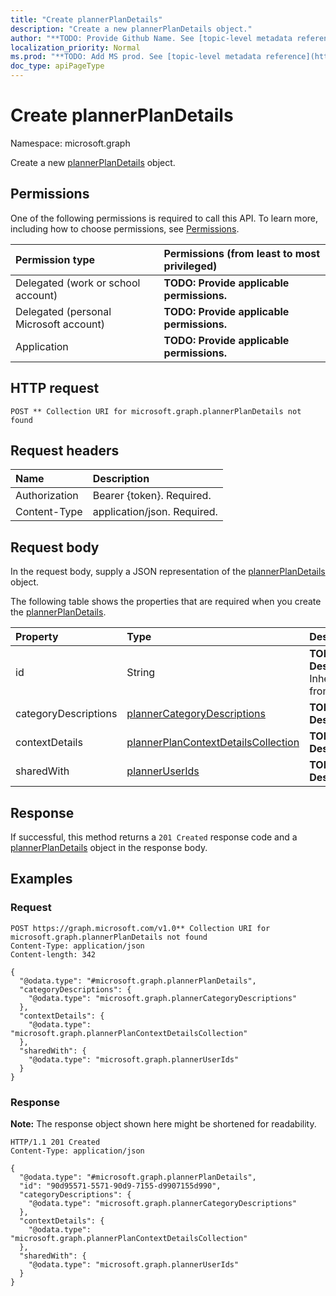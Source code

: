 ```yaml
---
title: "Create plannerPlanDetails"
description: "Create a new plannerPlanDetails object."
author: "**TODO: Provide Github Name. See [topic-level metadata reference](https://msgo.azurewebsites.net/add/document/guidelines/metadata.html#topic-level-metadata)**"
localization_priority: Normal
ms.prod: "**TODO: Add MS prod. See [topic-level metadata reference](https://msgo.azurewebsites.net/add/document/guidelines/metadata.html#topic-level-metadata)**"
doc_type: apiPageType
---
```


# Create plannerPlanDetails
Namespace: microsoft.graph



Create a new [plannerPlanDetails](../resources/plannerplandetails.md) object.

## Permissions
One of the following permissions is required to call this API. To learn more, including how to choose permissions, see [Permissions](/graph/permissions-reference).

|Permission type|Permissions (from least to most privileged)|
|:---|:---|
|Delegated (work or school account)|**TODO: Provide applicable permissions.**|
|Delegated (personal Microsoft account)|**TODO: Provide applicable permissions.**|
|Application|**TODO: Provide applicable permissions.**|

## HTTP request

<!-- {
  "blockType": "ignored"
}
-->
``` http
POST ** Collection URI for microsoft.graph.plannerPlanDetails not found
```

## Request headers
|Name|Description|
|:---|:---|
|Authorization|Bearer {token}. Required.|
|Content-Type|application/json. Required.|

## Request body
In the request body, supply a JSON representation of the [plannerPlanDetails](../resources/plannerplandetails.md) object.

The following table shows the properties that are required when you create the [plannerPlanDetails](../resources/plannerplandetails.md).

|Property|Type|Description|
|:---|:---|:---|
|id|String|**TODO: Add Description** Inherited from [entity](../resources/entity.md)|
|categoryDescriptions|[plannerCategoryDescriptions](../resources/plannercategorydescriptions.md)|**TODO: Add Description**|
|contextDetails|[plannerPlanContextDetailsCollection](../resources/plannerplancontextdetailscollection.md)|**TODO: Add Description**|
|sharedWith|[plannerUserIds](../resources/planneruserids.md)|**TODO: Add Description**|



## Response

If successful, this method returns a `201 Created` response code and a [plannerPlanDetails](../resources/plannerplandetails.md) object in the response body.

## Examples

### Request
<!-- {
  "blockType": "request",
  "name": "create_plannerplandetails_from_"
}
-->
``` http
POST https://graph.microsoft.com/v1.0** Collection URI for microsoft.graph.plannerPlanDetails not found
Content-Type: application/json
Content-length: 342

{
  "@odata.type": "#microsoft.graph.plannerPlanDetails",
  "categoryDescriptions": {
    "@odata.type": "microsoft.graph.plannerCategoryDescriptions"
  },
  "contextDetails": {
    "@odata.type": "microsoft.graph.plannerPlanContextDetailsCollection"
  },
  "sharedWith": {
    "@odata.type": "microsoft.graph.plannerUserIds"
  }
}
```


### Response
**Note:** The response object shown here might be shortened for readability.
<!-- {
  "blockType": "response",
  "truncated": true,
  "@odata.type": "microsoft.graph.plannerPlanDetails"
}
-->
``` http
HTTP/1.1 201 Created
Content-Type: application/json

{
  "@odata.type": "#microsoft.graph.plannerPlanDetails",
  "id": "90d95571-5571-90d9-7155-d9907155d990",
  "categoryDescriptions": {
    "@odata.type": "microsoft.graph.plannerCategoryDescriptions"
  },
  "contextDetails": {
    "@odata.type": "microsoft.graph.plannerPlanContextDetailsCollection"
  },
  "sharedWith": {
    "@odata.type": "microsoft.graph.plannerUserIds"
  }
}
```

